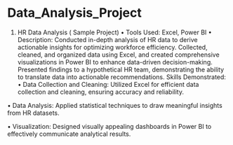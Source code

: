 # Data_Analysis_Project
1.	HR Data Analysis ( Sample Project)
•	Tools Used: Excel, Power BI
•	Description: Conducted in-depth analysis of HR data to derive actionable insights for optimizing workforce efficiency. Collected, cleaned, and organized data using Excel, and created comprehensive visualizations in Power BI to enhance data-driven decision-making. Presented findings to a hypothetical HR team, demonstrating the ability to translate data into actionable recommendations.
Skills Demonstrated:
•	Data Collection and Cleaning: Utilized Excel for efficient data collection and cleaning, ensuring accuracy and reliability.

•	Data Analysis: Applied statistical techniques to draw meaningful insights from HR datasets.

•	Visualization: Designed visually appealing dashboards in Power BI to effectively communicate analytical results.

